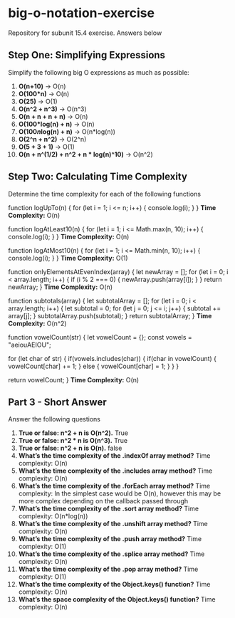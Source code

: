 # big-o-notation-exercise
Repository for subunit 15.4 exercise. Answers below

## Step One: Simplifying Expressions
Simplify the following big O expressions as much as possible:
1. **O(n+10)** -> O(n)
2. **O(100*n)** -> O(n)
3. **O(25)** -> O(1)
4. **O(n^2 + n^3)** -> O(n^3)
5. **O(n + n + n + n)** -> O(n)
6. **O(100*log(n) + n)** -> O(n)
7. **O(100*n*log(n) + n)** -> O(n*log(n))
8. **O(2^n + n^2)** -> O(2^n)
9. **O(5 + 3 + 1)** -> O(1)
10. **O(n + n^(1/2) + n^2 + n * log(n)^10)** -> O(n^2)

## Step Two: Calculating Time Complexity
Determine the time complexity for each of the following functions

function logUpTo(n) {
  for (let i = 1; i <= n; i++) {
    console.log(i);
  }
}
**Time Complexity:** O(n)

function logAtLeast10(n) {
  for (let i = 1; i <= Math.max(n, 10); i++) {
    console.log(i);
  }
}
**Time Complexity:** O(n)

function logAtMost10(n) {
  for (let i = 1; i <= Math.min(n, 10); i++) {
    console.log(i);
  }
}
**Time Complexity:** O(1)

function onlyElementsAtEvenIndex(array) {
  let newArray = [];
  for (let i = 0; i < array.length; i++) {
    if (i % 2 === 0) {
      newArray.push(array[i]);
    }
  }
  return newArray;
}
**Time Complexity:** O(n)

function subtotals(array) {
  let subtotalArray = [];
  for (let i = 0; i < array.length; i++) {
    let subtotal = 0;
    for (let j = 0; j <= i; j++) {
      subtotal += array[j];
    }
    subtotalArray.push(subtotal);
  }
  return subtotalArray;
}
**Time Complexity:** O(n^2)

function vowelCount(str) {
  let vowelCount = {};
  const vowels = "aeiouAEIOU";

  for (let char of str) {
    if(vowels.includes(char)) {
      if(char in vowelCount) {
        vowelCount[char] += 1;
      } else {
        vowelCount[char] = 1;
      }
    }
  }

  return vowelCount;
}
**Time Complexity:** O(n)

## Part 3 - Short Answer
Answer the following questions
1. **True or false: n^2 + n is O(n^2).** True
2. **True or false: n^2 * n is O(n^3).** True
3. **True or false: n^2 + n is O(n).** false
4. **What’s the time complexity of the .indexOf array method?** Time complexity: O(n)
5. **What’s the time complexity of the .includes array method?** Time complexity: O(n)
6. **What’s the time complexity of the .forEach array method?** Time complexity: In the simplest case would be O(n), however this may be more complex depending on the callback passed through
7. **What’s the time complexity of the .sort array method?** Time complexity: O(n*log(n))
8. **What’s the time complexity of the .unshift array method?** Time complexity: O(n)
9. **What’s the time complexity of the .push array method?** Time complexity: O(1)
10. **What’s the time complexity of the .splice array method?** Time complexity: O(n)
11. **What’s the time complexity of the .pop array method?** Time complexity: O(1)
12. **What’s the time complexity of the Object.keys() function?** Time complexity: O(n)
13. **What’s the space complexity of the Object.keys() function?** Time complexity: O(n)
